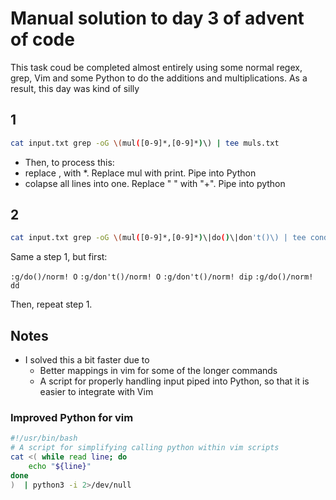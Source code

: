 # Manual solution to day 3 of advent of code

This task coud be completed almost entirely using some normal regex, grep, Vim and some Python to do the additions and multiplications. As a result, this day was kind of silly

## 1

```bash
cat input.txt grep -oG \(mul([0-9]*,[0-9]*)\) | tee muls.txt
```

- Then, to process this:
- replace , with *. Replace mul with print. Pipe into Python
- colapse all lines into one. Replace " " with "+". Pipe into python

## 2

```bash
cat input.txt grep -oG \(mul([0-9]*,[0-9]*)\|do()\|don't()\) | tee conditional_muls.txt
```

Same a  step 1, but first:

`:g/do()/norm! O`
`:g/don't()/norm! O`
`:g/don't()/norm! dip`
`:g/do()/norm! dd`

Then, repeat step 1.

## Notes

- I solved this a bit faster due to
  - Better mappings in vim for some of the longer commands
  - A script for properly handling input piped into Python, so that it is easier to integrate with Vim

### Improved Python for vim

```bash
#!/usr/bin/bash
# A script for simplifying calling python within vim scripts
cat <( while read line; do
    echo "${line}"
done
)  | python3 -i 2>/dev/null
```

